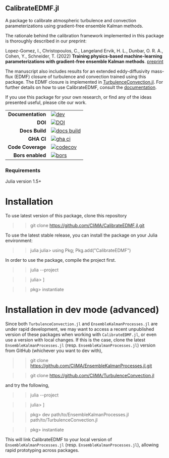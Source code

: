 ## CalibrateEDMF.jl

A package to calibrate atmospheric turbulence and convection parameterizations using gradient-free ensemble Kalman methods.

The rationale behind the calibration framework implemented in this package is thoroughly described in our preprint:

Lopez-Gomez, I., Christopoulos, C., Langeland Ervik, H. L., Dunbar, O. R. A., Cohen, Y., Schneider, T. (2022) **Training physics-based machine-learning parameterizations with gradient-free ensemble Kalman methods**. [preprint](https://doi.org/10.1002/essoar.10510937.1)

The manuscript also includes results for an extended eddy-diffusivity mass-flux (EDMF) closure of turbulence and convection trained using this package. The EDMF closure is implemented in [TurbulenceConvection.jl](https://github.com/CliMA/TurbulenceConvection.jl). For further details on how to use CalibrateEDMF, consult the [documentation](https://CliMA.github.io/CalibrateEDMF.jl/dev/).

If you use this package for your own research, or find any of the ideas presented useful, please cite our work.

|||
|---------------------:|:----------------------------------------------|
| **Documentation**    | [![dev][docs-latest-img]][docs-latest-url]    |
| **DOI**              | [![DOI][zenodo-img]][zenodo-latest-url]       |
| **Docs Build**       | [![docs build][docs-bld-img]][docs-bld-url]   |
| **GHA CI**           | [![gha ci][gha-ci-img]][gha-ci-url]           |
| **Code Coverage**    | [![codecov][codecov-img]][codecov-url]        |
| **Bors enabled**     | [![bors][bors-img]][bors-url]                 |

[zenodo-img]: https://zenodo.org/badge/409699662.svg
[zenodo-latest-url]: https://zenodo.org/badge/latestdoi/409699662

[docs-latest-img]: https://img.shields.io/badge/docs-latest-blue.svg
[docs-latest-url]: https://CliMA.github.io/CalibrateEDMF.jl/dev/

[docs-bld-img]: https://github.com/CliMA/CalibrateEDMF.jl/actions/workflows/docs.yml/badge.svg
[docs-bld-url]: https://github.com/CliMA/CalibrateEDMF.jl/actions/workflows/docs.yml

[gha-ci-img]: https://github.com/CliMA/CalibrateEDMF.jl/actions/workflows/ci.yml/badge.svg
[gha-ci-url]: https://github.com/CliMA/CalibrateEDMF.jl/actions/workflows/ci.yml

[codecov-img]: https://codecov.io/gh/CliMA/CalibrateEDMF.jl/branch/main/graph/badge.svg
[codecov-url]: https://codecov.io/gh/CliMA/CalibrateEDMF.jl

[bors-img]: https://bors.tech/images/badge_small.svg
[bors-url]: https://app.bors.tech/repositories/37644

### Requirements

Julia version 1.5+ 

# Installation

To use latest version of this package, clone this repository

  >> git clone https://github.com/CliMA/CalibrateEDMF.jl.git

To use the latest stable release, you can install the package on your Julia environment:

  >> julia
  >> julia> using Pkg; Pkg.add("CalibrateEDMF")

In order to use the package, compile the project first.

>> julia --project

>> julia> ]

>> pkg> instantiate

# Installation in dev mode (advanced)

Since both `TurbulenceConvection.jl` and `EnsembleKalmanProcesses.jl` are under rapid development, we may want to access a recent unpublished version of these packages when working with `CalibrateEDMF.jl`, or even use a version with local changes. If this is the case, clone the latest `EnsembleKalmanProcesses.jl` (resp. `EnsembleKalmanProcesses.jl`) version from GitHub (whichever you want to dev with),

  >> git clone https://github.com/CliMA/EnsembleKalmanProcesses.jl.git

  >> git clone https://github.com/CliMA/TurbulenceConvection.jl 

and try the following,

>> julia --project

>> julia> ]

>> pkg> dev path/to/EnsembleKalmanProcesses.jl path/to/TurbulenceConvection.jl

>> pkg> instantiate

This will link CalibrateEDMF to your local version of `EnsembleKalmanProcesses.jl` (resp. `EnsembleKalmanProcesses.jl`), allowing rapid prototyping across packages.
